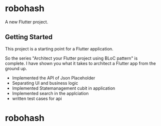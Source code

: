 # robohash

A new Flutter project.

## Getting Started

This project is a starting point for a Flutter application.

So the series "Architect your Flutter project using BLoC pattern" is complete. 
I have shown you what it takes to architect a Flutter app from the ground up.

 * Implemented the API of Json Placeholder
 * Separating UI and business logic
 * Implemented Statemanagement cubit in application
 * Implemented search in the applciation
 * written test cases for api

# robohash
